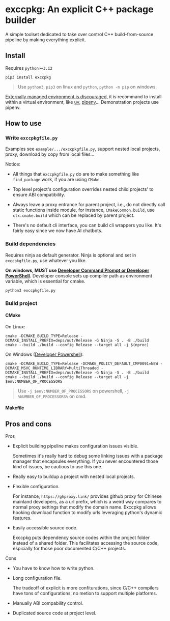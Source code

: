 # exccpkg: An explicit C++ package builder

A simple toolset dedicated to take over control C++ build-from-source pipeline by making everything explicit.

## Install

Requires `python>=3.12`

```
pip3 install exccpkg
```

> Use `python3`, `pip3` on linux and `python`, `python -m pip` on windows.

[Externally managed environment is discouraged](https://peps.python.org/pep-0668/), it is recommand to install within a virtual environment, like [uv](https://docs.astral.sh/uv/), [pipenv](https://pipenv.pypa.io/en/latest/)... Demonstration projects use pipenv.

## How to use

### Write `exccpkgfile.py`

Examples see `example/.../exccpkgfile.py`, support nested local projects, proxy, download by copy from local files...

Notice:

- All things that `exccpkgfile.py` do are to make something like `find_package` work, if you are using `CMake`.

- Top level project's configuration overrides nested child projects' to ensure ABI compatibility.

- Always leave a proxy entrance for parent project, i.e., do not directly call static functions inside module, for instance, `CMakeCommon.build`, use `ctx.cmake.build` which can be replaced by parent project.

- There's no default cli interface, you can build cli wrappers you like. It's fairly easy since we now have AI chatbots.

### Build dependencies

Requires ninja as default generator. Ninja is optional and set in `exccpkgfile.py`, use whatever you like.

**On windows, MUST use [Developer Command Prompt or Developer PowerShell](https://learn.microsoft.com/en-us/visualstudio/ide/reference/command-prompt-powershell?view=vs-2022).** Developer console sets up compiler path as environment variable, which is essential for cmake.

```
python3 exccpkgfile.py
```

### Build project

#### CMake

On Linux:
```
cmake -DCMAKE_BUILD_TYPE=Release -DCMAKE_INSTALL_PREFIX=deps/out/Release -G Ninja -S . -B ./build
cmake --build ./build --config Release --target all -j $(nproc)
```

On Windows ([Developer Powershell](https://learn.microsoft.com/en-us/visualstudio/ide/reference/command-prompt-powershell?view=vs-2022)):
```
cmake -DCMAKE_BUILD_TYPE=Release -DCMAKE_POLICY_DEFAULT_CMP0091=NEW -DCMAKE_MSVC_RUNTIME_LIBRARY=MultiThreaded -DCMAKE_INSTALL_PREFIX=deps/out/Release -G Ninja -S . -B ./build
cmake --build ./build --config Release --target all -j $env:NUMBER_OF_PROCESSORS
```

> Use `-j $env:NUMBER_OF_PROCESSORS` on powershell, `-j %NUMBER_OF_PROCESSORS%` on cmd.

#### Makefile

## Pros and cons

Pros

- Explicit building pipeline makes configuration issues visible.

  Sometimes it's really hard to debug some linking issues with a package manager that encapsules everything. If you never encountered those kind of issues, be cautious to use this one.

- Really easy to buildup a project with nested local projects.

- Flexible configuration.

  For instance, `https://ghproxy.link/` provides github proxy for Chinese mainland developers, as a url prefix, which is a weird way compares to normal proxy settings that modify the domain name. Exccpkg allows hooking download function to modify urls leveraging python's dynamic features.

- Easily accessible source code.

  Exccpkg puts dependency source codes within the project folder instead of a shared folder. This facilitates accessing the source code, espicially for those poor documented C/C++ projects.

Cons

  - You have to know how to write python.

  - Long configuration file.

    The tradeoff of explicit is more confiturations, since C/C++ compilers have tons of configurations, no metion to support multiple platforms.

  - Manually ABI compability control.

  - Duplicated source code at project level.
